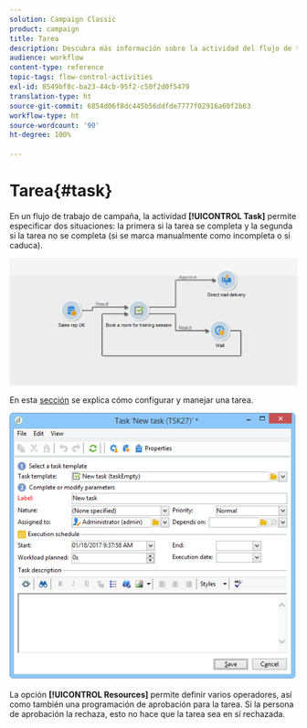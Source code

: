 ```yaml
---
solution: Campaign Classic
product: campaign
title: Tarea
description: Descubra más información sobre la actividad del flujo de trabajo Tarea
audience: workflow
content-type: reference
topic-tags: flow-control-activities
exl-id: 8549bf8c-ba23-44cb-95f2-c50f2d0f5479
translation-type: ht
source-git-commit: 6854d06f8dc445b56ddfde7777f02916a60f2b63
workflow-type: ht
source-wordcount: '90'
ht-degree: 100%

---
```


# Tarea{#task}

En un flujo de trabajo de campaña, la actividad **[!UICONTROL Task]** permite especificar dos situaciones: la primera si la tarea se completa y la segunda si la tarea no se completa (si se marca manualmente como incompleta o si caduca).

![](assets/mrm_task_in_workflow.png)

En esta [sección](../../campaign/using/creating-and-managing-tasks.md) se explica cómo configurar y manejar una tarea.

![](assets/wkf_task_activity.png)

La opción **[!UICONTROL Resources]** permite definir varios operadores, así como también una programación de aprobación para la tarea. Si la persona de aprobación la rechaza, esto no hace que la tarea sea en sí rechazada.
